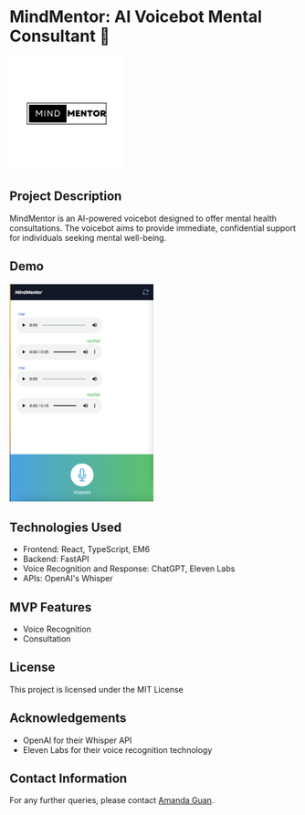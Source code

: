 # MindMentor: AI Voicebot Mental Consultant 🤖
<img src="./MindMentor.png" width="200" height="200">

## Project Description
MindMentor is an AI-powered voicebot designed to offer mental health consultations. The voicebot aims to provide immediate, confidential support for individuals seeking mental well-being.

## Demo
<img src="./demo.png" width="50%" height="50%">

## Technologies Used
- Frontend: React, TypeScript, EM6
- Backend: FastAPI
- Voice Recognition and Response: ChatGPT, Eleven Labs
- APIs: OpenAI's Whisper

## MVP Features
- Voice Recognition
- Consultation

<!-- ## Stretch Goals
- User Authentication
- Mental Health Assessment
- Mindfulness Exercises
- Feedback Loop
- Multi-language Support
- Advanced Analytics
- Integration with Wearables
- Telehealth Integration
- Community Forum -->

## License
This project is licensed under the MIT License 

## Acknowledgements
- OpenAI for their Whisper API
- Eleven Labs for their voice recognition technology

## Contact Information
For any further queries, please contact [Amanda Guan](mailto:ag.amandaguan@gmail.com).